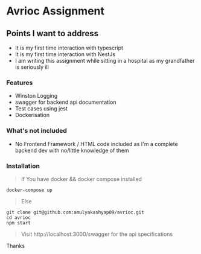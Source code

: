 # Avrioc Assignment

## Points I want to address
- It is my first time interaction with typescript
- It is my first time interaction with NestJs
- I am writing this assignment while sitting in a hospital as my grandfather is seriously ill

### Features
- Winston Logging
- swagger for backend api documentation
- Test cases using jest
- Dockerisation

### What's not included
- No Frontend Framework / HTML code included as I'm a complete backend dev with no/little knowledge of them

### Installation
> If You have docker && docker compose installed
```
docker-compose up
```
> Else
```
git clone git@github.com:amulyakashyap09/avrioc.git
cd avrioc
npm start
```

> Visit http://localhost:3000/swagger for the api specifications

Thanks